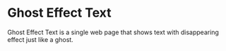 # Ghost Effect Text

Ghost Effect Text is a single web page that shows text with disappearing effect just like a ghost.
